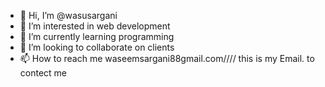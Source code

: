 - 👋 Hi, I’m @wasusargani
- 👀 I’m interested in web development
- 🌱 I’m currently learning programming
- 💞️ I’m looking to collaborate on clients
- 📫 How to reach me waseemsargani88gmail.com//// this is my Email. to contect me

<!---
wasusargani/wasusargani is a ✨ special ✨ repository because its `README.md` (this file) appears on your GitHub profile.
You can click the Preview link to take a look at your changes.
--->
